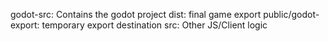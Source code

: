 godot-src: Contains the godot project
dist: final game export
public/godot-export: temporary export destination
src: Other JS/Client logic
 
